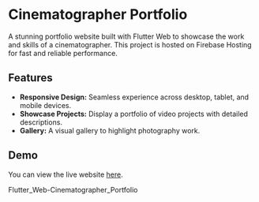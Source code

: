 # Cinematographer Portfolio

A stunning portfolio website built with Flutter Web to showcase the work and skills of a cinematographer. This project is hosted on Firebase Hosting for fast and reliable performance.

## Features

- **Responsive Design:** Seamless experience across desktop, tablet, and mobile devices.
- **Showcase Projects:** Display a portfolio of video projects with detailed descriptions.
- **Gallery:** A visual gallery to highlight photography work.

## Demo

You can view the live website [here](https://ahmed-abdelreheem.web.app/).

Flutter_Web-Cinematographer_Portfolio